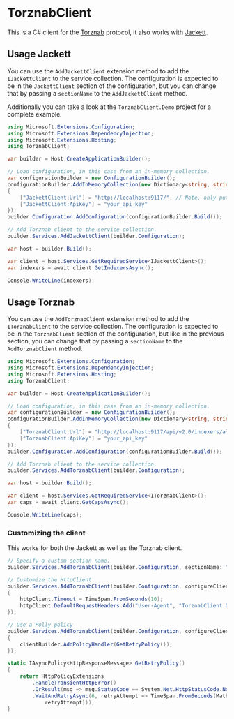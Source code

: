 # TorznabClient
This is a C# client for the [Torznab](https://torznab.github.io/spec-1.3-draft/torznab/) protocol, it also works with [Jackett](https://github.com/Jackett/Jackett).

## Usage Jackett
You can use the `AddJackettClient` extension method to add the `IJackettClient` to the service collection.
The configuration is expected to be in the `JackettClient` section of the configuration, but you can change that by passing a `sectionName` to the `AddJackettClient` method.

Additionally you can take a look at the `TorznabClient.Demo` project for a complete example.

```csharp
using Microsoft.Extensions.Configuration;
using Microsoft.Extensions.DependencyInjection;
using Microsoft.Extensions.Hosting;
using TorznabClient;

var builder = Host.CreateApplicationBuilder();

// Load configuration, in this case from an in-memory collection.
var configurationBuilder = new ConfigurationBuilder();
configurationBuilder.AddInMemoryCollection(new Dictionary<string, string?>
{
    ["JackettClient:Url"] = "http://localhost:9117/", // Note, only put the base url here.
    ["JackettClient:ApiKey"] = "your_api_key"
});
builder.Configuration.AddConfiguration(configurationBuilder.Build());

// Add Torznab client to the service collection.
builder.Services.AddJackettClient(builder.Configuration);

var host = builder.Build();

var client = host.Services.GetRequiredService<IJackettClient>();
var indexers = await client.GetIndexersAsync();

Console.WriteLine(indexers);
```

## Usage Torznab
You can use the `AddTorznabClient` extension method to add the `ITorznabClient` to the service collection.
The configuration is expected to be in the `TorznabClient` section of the configuration, but like in the previous section, you can change that by passing a `sectionName` to the `AddTorznabClient` method.

```csharp
using Microsoft.Extensions.Configuration;
using Microsoft.Extensions.DependencyInjection;
using Microsoft.Extensions.Hosting;
using TorznabClient;

var builder = Host.CreateApplicationBuilder();

// Load configuration, in this case from an in-memory collection.
var configurationBuilder = new ConfigurationBuilder();
configurationBuilder.AddInMemoryCollection(new Dictionary<string, string?>
{
    ["TorznabClient:Url"] = "http://localhost:9117/api/v2.0/indexers/all/results/torznab",
    ["TorznabClient:ApiKey"] = "your_api_key"
});
builder.Configuration.AddConfiguration(configurationBuilder.Build());

// Add Torznab client to the service collection.
builder.Services.AddTorznabClient(builder.Configuration);

var host = builder.Build();

var client = host.Services.GetRequiredService<ITorznabClient>();
var caps = await client.GetCapsAsync();

Console.WriteLine(caps);
```

### Customizing the client
This works for both the Jackett as well as the Torznab client.
```csharp
// Specify a custom section name.
builder.Services.AddTorznabClient(builder.Configuration, sectionName: "CustomSectionName");

// Customize the HttpClient
builder.Services.AddTorznabClient(builder.Configuration, configureClient: (IServiceProvider provider, HttpClient httpClient) =>
{
    httpClient.Timeout = TimeSpan.FromSeconds(10);
    httpClient.DefaultRequestHeaders.Add("User-Agent", "TorznabClient.Demo");
});

// Use a Polly policy
builder.Services.AddTorznabClient(builder.Configuration, configureClientBuilder: (IHttpClientBuilder clientBuilder) =>
{
    clientBuilder.AddPolicyHandler(GetRetryPolicy());
});

static IAsyncPolicy<HttpResponseMessage> GetRetryPolicy()
{
    return HttpPolicyExtensions
        .HandleTransientHttpError()
        .OrResult(msg => msg.StatusCode == System.Net.HttpStatusCode.NotFound)
        .WaitAndRetryAsync(6, retryAttempt => TimeSpan.FromSeconds(Math.Pow(2,
            retryAttempt)));
}
```